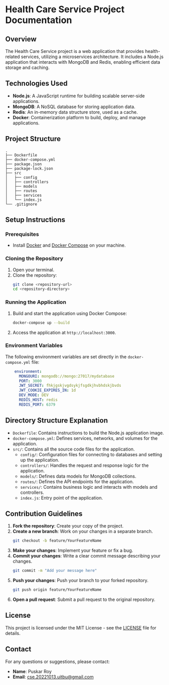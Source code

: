 
# Health Care Service Project Documentation

## Overview
The Health Care Service project is a web application that provides health-related services, utilizing a microservices architecture. It includes a Node.js application that interacts with MongoDB and Redis, enabling efficient data storage and caching.

## Technologies Used
- **Node.js**: A JavaScript runtime for building scalable server-side applications.
- **MongoDB**: A NoSQL database for storing application data.
- **Redis**: An in-memory data structure store, used as a cache.
- **Docker**: Containerization platform to build, deploy, and manage applications.

## Project Structure
```
.
├── Dockerfile
├── docker-compose.yml
├── package.json
├── package-lock.json
├── src
│   ├── config
│   ├── controllers
│   ├── models
│   ├── routes
│   ├── services
│   └── index.js
└── .gitignore
```

## Setup Instructions

### Prerequisites
- Install [Docker](https://docs.docker.com/get-docker/) and [Docker Compose](https://docs.docker.com/compose/install/) on your machine.

### Cloning the Repository
1. Open your terminal.
2. Clone the repository:
   ```bash
   git clone <repository-url>
   cd <repository-directory>
   ```

### Running the Application
1. Build and start the application using Docker Compose:
   ```bash
   docker-compose up --build
   ```
2. Access the application at `http://localhost:3000`.

### Environment Variables
The following environment variables are set directly in the `docker-compose.yml` file:

```yaml
    environment:
      MONGOURI: mongodb://mongo:27017/mydatabase
      PORT: 3000
      JWT_SECRET: fhkjgskjvgdsykjfsgdkjhvbhdskjbvds
      JWT_COOKIE_EXPIRES_IN: 1d
      DEV_MODE: DEV
      REDIS_HOST: redis
      REDIS_PORT: 6379
```

## Directory Structure Explanation
- `Dockerfile`: Contains instructions to build the Node.js application image.
- `docker-compose.yml`: Defines services, networks, and volumes for the application.
- `src/`: Contains all the source code files for the application.
  - `config/`: Configuration files for connecting to databases and setting up the application.
  - `controllers/`: Handles the request and response logic for the application.
  - `models/`: Defines data models for MongoDB collections.
  - `routes/`: Defines the API endpoints for the application.
  - `services/`: Contains business logic and interacts with models and controllers.
  - `index.js`: Entry point of the application.

## Contribution Guidelines
1. **Fork the repository**: Create your copy of the project.
2. **Create a new branch**: Work on your changes in a separate branch.
   ```bash
   git checkout -b feature/YourFeatureName
   ```
3. **Make your changes**: Implement your feature or fix a bug.
4. **Commit your changes**: Write a clear commit message describing your changes.
   ```bash
   git commit -m "Add your message here"
   ```
5. **Push your changes**: Push your branch to your forked repository.
   ```bash
   git push origin feature/YourFeatureName
   ```
6. **Open a pull request**: Submit a pull request to the original repository.

## License
This project is licensed under the MIT License - see the [LICENSE](LICENSE) file for details.

## Contact
For any questions or suggestions, please contact:
- **Name**: Puskar Roy
- **Email**: cse.20221013.uitbu@gmail.com
